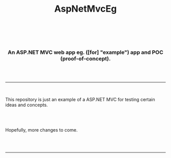 <h1 align=center> 
  <b> AspNetMvcEg </b>

  <br />
  <br />

</h1>

<br />
<br />

<h3 align=center>
  An ASP.NET MVC web app eg. ([for] "example") app and POC (proof-of-concept). 
</h3>

<br />
<br />

<hr>

<br />

This repository is just an example of a ASP.NET MVC for testing certain ideas and concepts.

<br />
<br />

Hopefully, more changes to come.

<br />
<br />

<hr>

<br />
